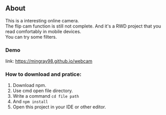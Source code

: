 ## About

This is a interesting online camera.  
The flip cam function is still not complete.
And it's a RWD project that you read comfortably in mobile devices.  
You can try some filters.

### Demo 

link: https://mingray98.github.io/webcam

### How to download and pratice: 

1. Download npm.
2. Use cmd open file directory. 
3. Write a command  ```cd file path``` 
4. And ```npm install```
5. Open this project in your IDE or other editor.



